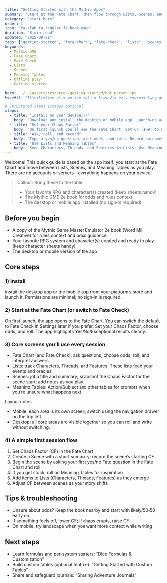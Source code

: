 ```yaml
---
title: "Getting Started with the Mythic Apps"
summary: "Start at the Fate Chart, then flow through Lists, Scenes, and Meaning Tables. No accounts, no internet—just play."
category: "start-here"
order: 1
icon: "fa-slab fa-regular fa-book-open"
duration: "8 min read"
updated: "2025-09-21"
tags: ["getting-started", "fate-chart", "fate-check", "lists", "scenes", "meaning-tables", "offline"]
keywords:
  - Mythic GME
  - Fate Chart
  - Fate Check
  - Lists
  - Scenes
  - Meaning Tables
  - Offline play
  - Getting started

hero: ../../assets/resources/getting-started/bot_person.jpg
heroAlt: "Illustration of a person with a friendly bot, representing getting started with the Mythic Apps workspace"

# Structured steps (images optional)
steps:
  - title: "Install on your device(s)"
    body: "Download and install the desktop or mobile app. Launch—no account or sign‑in needed."
  - title: "Set your Chaos Factor"
    body: "On first launch you’ll see the Fate Chart. Set CF (1–9) to match your scenario; adjust later as needed."
  - title: "Ask, roll, and record"
    body: "Type a yes/no question, pick odds, and roll. Record outcomes in your scene notes to keep story continuity."
  - title: "Use Lists and Meaning Tables"
    body: "Keep Characters, Threads, and Features in Lists. Use Meaning Tables (Action/Subject, etc.) for sparks when you’re unsure."
---
```

Welcome! This quick guide is based on the app itself: you start at the Fate Chart and move between Lists, Scenes, and Meaning Tables as you play. There are no accounts or servers—everything happens on your device.

> Callout: Bring these to the table
> - Your favorite RPG and character(s) created (keep sheets handy)
> - The Mythic GME 2e book for odds and rules context
> - The desktop or mobile app installed (no sign‑in required)

## Before you begin

- A copy of the Mythic Game Master Emulator 2e book (Word Mill Creative) for rules context and odds guidance
- Your favorite RPG system and character(s) created and ready to play (keep character sheets handy)
- The desktop or mobile version of the app

## Core steps

### 1) Install

Install the desktop app or the mobile app from your platform’s store and launch it. Permissions are minimal; no sign‑in is required.

### 2) Start at the Fate Chart (or switch to Fate Check)

On first launch, the app opens to the Fate Chart. You can switch the default to Fate Check in Settings later if you prefer. Set your Chaos Factor, choose odds, and roll. The app highlights Yes/No/Exceptional results clearly.

### 3) Core screens you’ll use every session

- Fate Chart (and Fate Check): ask questions, choose odds, roll, and interpret answers.
- Lists: track Characters, Threads, and Features. These lists feed your events and oracles.
- Scenes: jot a title and summary; snapshot the Chaos Factor for the scene start; add notes as you play.
- Meaning Tables: Action/Subject and other tables for prompts when you’re unsure what happens next.

Layout notes
- Mobile: each area is its own screen; switch using the navigation drawer on the top left.
- Desktop: all core areas are visible together so you can roll and write without switching.

### 4) A simple first session flow

1) Set Chaos Factor (CF) in the Fate Chart
2) Create a Scene with a short summary; record the scene’s starting CF
3) Begin the scene by asking your first yes/no Fate question in the Fate Chart and roll
4) If you get stuck, roll on Meaning Tables for inspiration
5) Add items to Lists (Characters, Threads, Features) as they emerge
6) Adjust CF between scenes as your story shifts

## Tips & troubleshooting

- Unsure about odds? Keep the book nearby and start with likely/50‑50 early on
- If something feels off, lower CF; if chaos erupts, raise CF
- On mobile, try landscape when you want more context while writing

## Next steps

- Learn formulas and per‑system starters: “Dice Formulas & Customization”
- Build custom tables (optional feature): “Getting Started with Custom Tables”
- Share and safeguard journals: “Sharing Adventure Journals”
